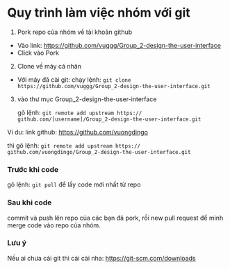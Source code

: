 <h1>Quy trình làm việc nhóm  với git</h1>

1. Pork repo của nhóm về tài khoản github

* Vào link: https://github.com/vuggg/Group_2-design-the-user-interface
* Click vào Pork 

2. Clone về máy cá nhân

* Với máy đã cài git: chạy lệnh: `git clone https://github.com/vuggg/Group_2-design-the-user-interface.git`

3. vào thư mục Group_2-design-the-user-interface

    gõ lệnh: `git remote add upstream https://  github.com/[username]/Group_2-design-the-user-interface.git`

Ví du: link github: https://github.com/vuongdingo

thì gõ lệnh: `git remote add upstream https://  github.com/vuongdingo/Group_2-design-the-user-interface.git`



<h3>Trước khi code</h3>

gõ lệnh: `git pull` để lấy code mới nhất từ repo

<h3>Sau khi code</h3>

commit và  push lên repo của các bạn đã pork, rồi new pull request để mình merge code vào repo của nhóm.


<h3>Lưu ý</h3>

Nếu ai chưa cài git thì cài cài nha: https://git-scm.com/downloads

